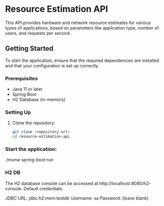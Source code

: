 # Resource Estimation API

This API provides hardware and network resource estimates for various types of applications, based on parameters like application type, number of users, and requests per second.

## Getting Started

To start the application, ensure that the required dependencies are installed and that your configuration is set up correctly.

### Prerequisites

- Java 11 or later
- Spring Boot
- H2 Database (in-memory)

### Setting Up

1. Clone the repository:
   ```bash
   git clone <repository-url>
   cd resource-estimation-api
### Start the application:
./mvnw spring-boot:run

### H2 DB
The H2 database console can be accessed at http://localhost:8080/h2-console.
Default credentials:

JDBC URL: jdbc:h2:mem:testdb
Username: sa
Password: (leave blank)

